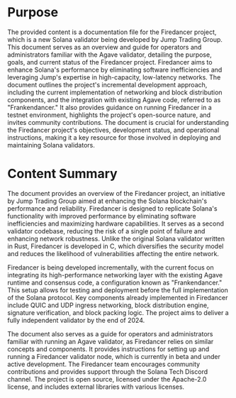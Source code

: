# Purpose
The provided content is a documentation file for the Firedancer project, which is a new Solana validator being developed by Jump Trading Group. This document serves as an overview and guide for operators and administrators familiar with the Agave validator, detailing the purpose, goals, and current status of the Firedancer project. Firedancer aims to enhance Solana's performance by eliminating software inefficiencies and leveraging Jump's expertise in high-capacity, low-latency networks. The document outlines the project's incremental development approach, including the current implementation of networking and block distribution components, and the integration with existing Agave code, referred to as "Frankendancer." It also provides guidance on running Firedancer in a testnet environment, highlights the project's open-source nature, and invites community contributions. The document is crucial for understanding the Firedancer project's objectives, development status, and operational instructions, making it a key resource for those involved in deploying and maintaining Solana validators.
# Content Summary
The document provides an overview of the Firedancer project, an initiative by Jump Trading Group aimed at enhancing the Solana blockchain's performance and reliability. Firedancer is designed to replicate Solana's functionality with improved performance by eliminating software inefficiencies and maximizing hardware capabilities. It serves as a second validator codebase, reducing the risk of a single point of failure and enhancing network robustness. Unlike the original Solana validator written in Rust, Firedancer is developed in C, which diversifies the security model and reduces the likelihood of vulnerabilities affecting the entire network.

Firedancer is being developed incrementally, with the current focus on integrating its high-performance networking layer with the existing Agave runtime and consensus code, a configuration known as "Frankendancer." This setup allows for testing and deployment before the full implementation of the Solana protocol. Key components already implemented in Firedancer include QUIC and UDP ingress networking, block distribution engine, signature verification, and block packing logic. The project aims to deliver a fully independent validator by the end of 2024.

The document also serves as a guide for operators and administrators familiar with running an Agave validator, as Firedancer relies on similar concepts and components. It provides instructions for setting up and running a Firedancer validator node, which is currently in beta and under active development. The Firedancer team encourages community contributions and provides support through the Solana Tech Discord channel. The project is open source, licensed under the Apache-2.0 license, and includes external libraries with various licenses.
